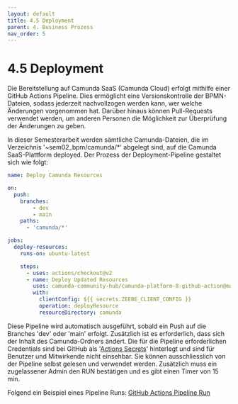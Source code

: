 ```yaml
---
layout: default
title: 4.5 Deployment
parent: 4. Business Prozess
nav_order: 5
---
```


# 4.5 Deployment

Die Bereitstellung auf Camunda SaaS (Camunda Cloud) erfolgt mithilfe einer GitHub Actions Pipeline. Dies ermöglicht eine Versionskontrolle der BPMN-Dateien, sodass jederzeit nachvollzogen werden kann, wer welche Änderungen vorgenommen hat. Darüber hinaus können Pull-Requests verwendet werden, um anderen Personen die Möglichkeit zur Überprüfung der Änderungen zu geben.

In dieser Semesterarbeit werden sämtliche Camunda-Dateien, die im Verzeichnis '~sem02_bpm/camunda/*' abgelegt sind, auf die Camunda SaaS-Plattform deployed. Der Prozess der Deployment-Pipeline gestaltet sich wie folgt:

````yml
name: Deploy Camunda Resources

on:
  push:
    branches:
        - dev
        - main
    paths:
      - 'camunda/*'

jobs:
  deploy-resources:
    runs-on: ubuntu-latest

    steps:
      - uses: actions/checkout@v2
      - name: Deploy Updated Resources
        uses: camunda-community-hub/camunda-platform-8-github-action@master
        with:
          clientConfig: ${{ secrets.ZEEBE_CLIENT_CONFIG }}
          operation: deployResource
          resourceDirectory: camunda
````

Diese Pipeline wird automatisch ausgeführt, sobald ein Push auf die Branches 'dev' oder 'main' erfolgt. Zusätzlich ist es erforderlich, dass sich der Inhalt des Camunda-Ordners ändert. Die für die Pipeline erforderlichen Credentials sind bei GitHub als '[Actions Secrets](https://docs.github.com/en/actions/security-guides/using-secrets-in-github-actions)' hinterlegt und sind für Benutzer und Mitwirkende nicht einsehbar. Sie können ausschliesslich von der Pipeline selbst gelesen und verwendet werden. Zusätzlich muss ein zugelassener Admin den RUN bestätigen und es gibt einen Timer von 15 min.

Folgend ein Beispiel eines Pipeline Runs: [GitHub Actions Pipeline Run](https://github.com/Cloud-native-engineering/sem02_bpm/actions/runs/7346844833)
